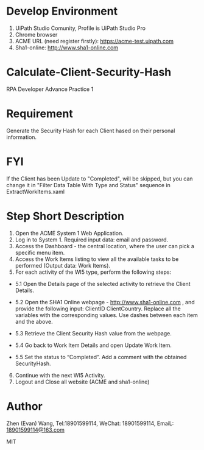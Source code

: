 # Develop Environment
1. UiPath Studio Comunity, Profile is UiPath Studio Pro
2. Chrome browser
3. ACME URL (need register firstly): https://acme-test.uipath.com
4. Sha1-online: http://www.sha1-online.com

# Calculate-Client-Security-Hash
RPA Developer Advance Practice 1

# Requirement
Generate the Security Hash for each Client hased on their personal information.

# FYI
If the Client has been Update to "Completed", will be skipped, but you can change it in "Filter Data Table With Type and Status" sequence in ExtractWorkItems.xaml

# Step Short Description
1. Open the ACME System 1 Web Application.
2. Log in to System 1. Required input data: email and password.
3. Access the Dashboard - the central location, where the user can pick a specific menu item.
4. Access the Work Items listing to view all the available tasks to be performed (Output data: Work Items).
5. For each activity of the WI5 type, perform the following steps:
- 5.1 Open the Details page of the selected activity to retrieve the Client Details.
  
- 5.2 Open the SHA1 Online webpage - http://www.sha1-online.com , and provide the following input: ClientID ClientCountry. Replace all the variables with                  the corresponding values. Use dashes between each item and the above.
  
- 5.3 Retrieve the Client Security Hash value from the webpage. 
  
- 5.4 Go back to Work Item Details and open Update Work Item.
  
- 5.5 Set the status to “Completed”. Add a comment with the obtained SecurityHash.
  
6. Continue with the next WI5 Activity.
7. Logout and Close all website (ACME and sha1-online)


# Author
Zhen (Evan) Wang, Tel:18901599114, WeChat: 18901599114, EmaiL: 18901599114@163.com

MIT
